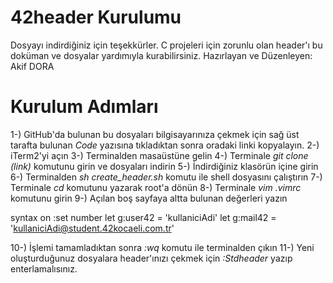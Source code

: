 # 42header Kurulumu
Dosyayı indirdiğiniz için teşekkürler.
C projeleri için zorunlu olan header'ı bu doküman ve dosyalar yardımıyla kurabilirsiniz.
Hazırlayan ve Düzenleyen: Akif DORA

# Kurulum Adımları
1-) GitHub'da bulunan bu dosyaları bilgisayarınıza çekmek için sağ üst tarafta bulunan *Code* yazısına tıkladıktan sonra oradaki linki kopyalayın.
2-) iTerm2'yi açın
3-) Terminalden masaüstüne gelin
4-) Terminale *git clone (link)* komutunu girin ve dosyaları indirin
5-) İndirdiğiniz klasörün içine girin
6-) Terminalden *sh create_header.sh* komutu ile shell dosyasını çalıştırın
7-) Terminale *cd* komutunu yazarak root'a dönün
8-) Terminale *vim .vimrc* komutunu girin
9-) Açılan boş sayfaya altta bulunan değerleri yazın

syntax on
:set number
let g:user42 = 'kullaniciAdi'
let g:mail42 = 'kullaniciAdi@student.42kocaeli.com.tr'

10-) İşlemi tamamladıktan sonra *:wq* komutu ile terminalden çıkın
11-) Yeni oluşturduğunuz dosyalara header'ınızı çekmek için *:Stdheader* yazıp enterlamalısınız.
